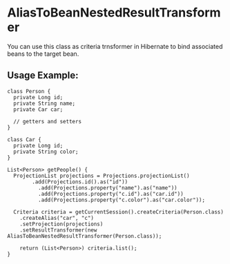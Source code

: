 AliasToBeanNestedResultTransformer
==================================

You can use this class as criteria trnsformer in Hibernate to bind associated beans to the target bean.

Usage Example:
--------------

    class Person {
      private Long id;
      private String name;
      private Car car;
    
      // getters and setters
    }

    class Car {
      private Long id;
      private String color;
    }
    
    List<Person> getPeople() {
      ProjectionList projections = Projections.projectionList()
		    .add(Projections.id().as("id"))
			  .add(Projections.property("name").as("name"))
			  .add(Projections.property("c.id").as("car.id"))
			  .add(Projections.property("c.color").as("car.color"));
    
      Criteria criteria = getCurrentSession().createCriteria(Person.class)
        .createAlias("car", "c")
        .setProjection(projections)
        .setResultTransformer(new AliasToBeanNestedResultTransformer(Person.class));

        return (List<Person>) criteria.list();
    }
